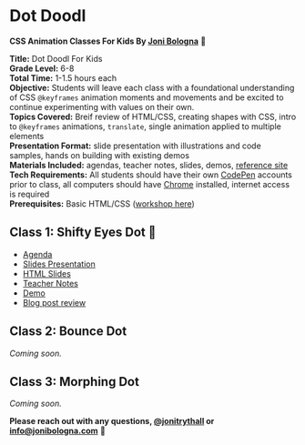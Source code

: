 # Dot Doodl
**CSS Animation Classes For Kids By [Joni Bologna](https://twitter.com/JoniTrythall)** 🐷

**Title:** Dot Doodl For Kids<br>
**Grade Level:** 6-8<br>
**Total Time:** 1-1.5 hours each<br>
**Objective:** Students will leave each class with a foundational understanding of CSS `@keyframes` animation moments and movements and be excited to continue experimenting with values on their own.<br> 
**Topics Covered:** Breif review of HTML/CSS, creating shapes with CSS, intro to `@keyframes` animations, `translate`, single animation applied to multiple elements<br>
**Presentation Format:** slide presentation with illustrations and code samples, hands on building with existing demos<br>
**Materials Included:** agendas, teacher notes, slides, demos, [reference site]()<br> 
**Tech Requirements:** All students should have their own [CodePen](http://codepen.io/) accounts prior to class, all computers should have [Chrome](https://www.google.com/chrome/) installed, internet access is required<br>
**Prerequisites:** Basic HTML/CSS ([workshop here](https://github.com/jonitrythall/tutstownworkshop))<br>

## Class 1: Shifty Eyes Dot 🔵

* [Agenda]()
* [Slides Presentation]()
* [HTML Slides]()
* [Teacher Notes]()
* [Demo]()
* [Blog post review]()

## Class 2: Bounce Dot
*Coming soon.*

## Class 3: Morphing Dot
*Coming soon.*


**Please reach out with any questions, [@jonitrythall]() or [info@jonibologna.com]()** 👋
